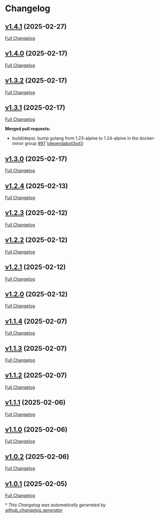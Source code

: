 # Changelog

## [v1.4.1](https://github.com/somaz94/go-git-commit-action/tree/v1.4.1) (2025-02-27)

[Full Changelog](https://github.com/somaz94/go-git-commit-action/compare/v1.4.0...v1.4.1)

## [v1.4.0](https://github.com/somaz94/go-git-commit-action/tree/v1.4.0) (2025-02-17)

[Full Changelog](https://github.com/somaz94/go-git-commit-action/compare/v1.3.2...v1.4.0)

## [v1.3.2](https://github.com/somaz94/go-git-commit-action/tree/v1.3.2) (2025-02-17)

[Full Changelog](https://github.com/somaz94/go-git-commit-action/compare/v1.3.1...v1.3.2)

## [v1.3.1](https://github.com/somaz94/go-git-commit-action/tree/v1.3.1) (2025-02-17)

[Full Changelog](https://github.com/somaz94/go-git-commit-action/compare/v1.3.0...v1.3.1)

**Merged pull requests:**

- build\(deps\): bump golang from 1.23-alpine to 1.24-alpine in the docker-minor group [\#97](https://github.com/somaz94/go-git-commit-action/pull/97) ([dependabot[bot]](https://github.com/apps/dependabot))

## [v1.3.0](https://github.com/somaz94/go-git-commit-action/tree/v1.3.0) (2025-02-17)

[Full Changelog](https://github.com/somaz94/go-git-commit-action/compare/v1.2.4...v1.3.0)

## [v1.2.4](https://github.com/somaz94/go-git-commit-action/tree/v1.2.4) (2025-02-13)

[Full Changelog](https://github.com/somaz94/go-git-commit-action/compare/v1.2.3...v1.2.4)

## [v1.2.3](https://github.com/somaz94/go-git-commit-action/tree/v1.2.3) (2025-02-12)

[Full Changelog](https://github.com/somaz94/go-git-commit-action/compare/v1.2.2...v1.2.3)

## [v1.2.2](https://github.com/somaz94/go-git-commit-action/tree/v1.2.2) (2025-02-12)

[Full Changelog](https://github.com/somaz94/go-git-commit-action/compare/v1.2.1...v1.2.2)

## [v1.2.1](https://github.com/somaz94/go-git-commit-action/tree/v1.2.1) (2025-02-12)

[Full Changelog](https://github.com/somaz94/go-git-commit-action/compare/v1.2.0...v1.2.1)

## [v1.2.0](https://github.com/somaz94/go-git-commit-action/tree/v1.2.0) (2025-02-12)

[Full Changelog](https://github.com/somaz94/go-git-commit-action/compare/v1.1.4...v1.2.0)

## [v1.1.4](https://github.com/somaz94/go-git-commit-action/tree/v1.1.4) (2025-02-07)

[Full Changelog](https://github.com/somaz94/go-git-commit-action/compare/v1.1.3...v1.1.4)

## [v1.1.3](https://github.com/somaz94/go-git-commit-action/tree/v1.1.3) (2025-02-07)

[Full Changelog](https://github.com/somaz94/go-git-commit-action/compare/v1.1.2...v1.1.3)

## [v1.1.2](https://github.com/somaz94/go-git-commit-action/tree/v1.1.2) (2025-02-07)

[Full Changelog](https://github.com/somaz94/go-git-commit-action/compare/v1.1.1...v1.1.2)

## [v1.1.1](https://github.com/somaz94/go-git-commit-action/tree/v1.1.1) (2025-02-06)

[Full Changelog](https://github.com/somaz94/go-git-commit-action/compare/v1.1.0...v1.1.1)

## [v1.1.0](https://github.com/somaz94/go-git-commit-action/tree/v1.1.0) (2025-02-06)

[Full Changelog](https://github.com/somaz94/go-git-commit-action/compare/v1.0.2...v1.1.0)

## [v1.0.2](https://github.com/somaz94/go-git-commit-action/tree/v1.0.2) (2025-02-06)

[Full Changelog](https://github.com/somaz94/go-git-commit-action/compare/v1.0.1...v1.0.2)

## [v1.0.1](https://github.com/somaz94/go-git-commit-action/tree/v1.0.1) (2025-02-05)

[Full Changelog](https://github.com/somaz94/go-git-commit-action/compare/v1.0.0...v1.0.1)



\* *This Changelog was automatically generated by [github_changelog_generator](https://github.com/github-changelog-generator/github-changelog-generator)*

